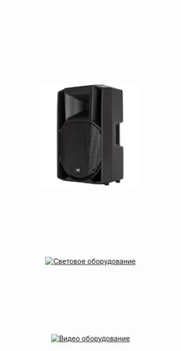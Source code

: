 <HTML>
<HEAD>
<meta charset="utf-8">
</HEAD>
<BODY>

<script type="text/javascript">

</script>
<h1 align="center">Компания "МАЖОР"</h1>
<br>

<h1 align="center">звуковое оборудование</h1>
<a href="susi.html"><p align="center"><img src="rcf.jpg" alt="звуковое оборудование"></p></a>
<br><br>

<h1 align="center">Световое оборудование</h1>
<a href="pelmetosi.html"><p align="center"><img src="свет.jpg" alt="Световое оборудование"></p></a>
<br><br>

<h1 align="center">Видео оборудование</h1>
<a href="sobaka.html"><p align="center"><img src="dt770.jpg" alt="Видео оборудование"></p></a>

<br><br>
<body background="grad.jpg">
<body text="WHITE">
</BODY>	
